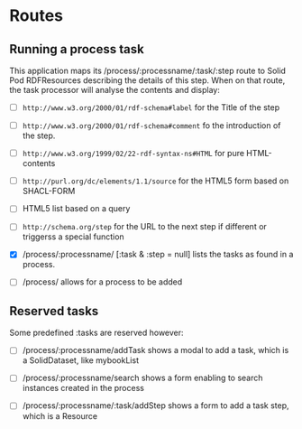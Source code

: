# Routes

## Running a process task

This application maps its /process/:processname/:task/:step route to Solid Pod RDFResources describing the details of this step. When on that route, the task processor will analyse the contents and display:

- [ ] `http://www.w3.org/2000/01/rdf-schema#label` for the Title of the step
- [ ] `http://www.w3.org/2000/01/rdf-schema#comment` fo the introduction of the step.
- [ ] `http://www.w3.org/1999/02/22-rdf-syntax-ns#HTML` for pure HTML-contents
- [ ] `http://purl.org/dc/elements/1.1/source` for the HTML5 form based on SHACL-FORM
- [ ] HTML5 list based on a query
- [ ] `http://schema.org/step` for the URL to the next step if different or triggerss a special function

- [X] /process/:processname/ [:task & :step = null] lists the tasks as found in a process.
- [ ] /process/ allows for a process to be added
  
## Reserved tasks

Some predefined :tasks are reserved however:

- [ ] /process/:processname/addTask shows a modal to add a task, which is a SolidDataset, like mybookList
- [ ] /process/:processname/search shows a form enabling to search instances created in the process

- [ ] /process/:processname/:task/addStep shows a form to add a task step, which is a Resource
